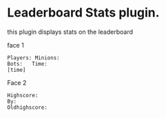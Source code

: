 # Leaderboard Stats plugin.

this  plugin displays stats on the leaderboard





face 1
~~~~~~Stats~~~~~~
Players: Minions:
Bots:   Time:
[time]
~~~~~~~~~~~~~~~~~



Face 2
~~~~~~Stats~~~~~~~
Highscore:
By:
Oldhighscore:
~~~~~~~~~~~~~~~~~

